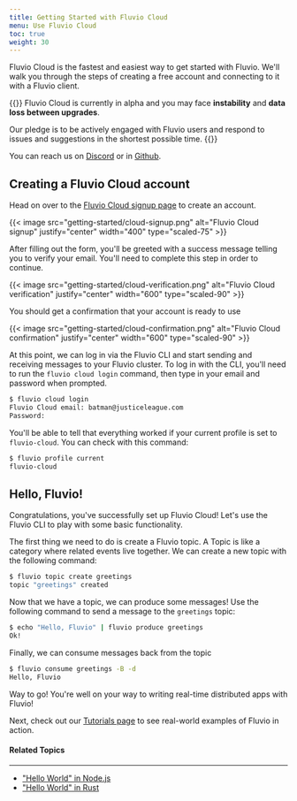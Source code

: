 ```yaml
---
title: Getting Started with Fluvio Cloud
menu: Use Fluvio Cloud
toc: true
weight: 30
---
```


Fluvio Cloud is the fastest and easiest way to get started with Fluvio. We'll walk you through the steps of creating a free account and connecting to it with a Fluvio client.

{{<idea>}}
Fluvio Cloud is currently in alpha and you may face **instability** and **data loss between upgrades**.

Our pledge is to be actively engaged with Fluvio users and respond to issues and suggestions in the shortest possible time.
{{</idea>}}

You can reach us on <a href="https://discordapp.com/invite/bBG2dTz" target="_blank">Discord</a> or in <a href="https://github.com/infinyon/fluvio/issues" target="_blank">Github</a>.

## Creating a Fluvio Cloud account

Head on over to the [Fluvio Cloud signup page] to create an account.

[Fluvio Cloud signup page]: https://cloud.fluvio.io/signup

{{< image src="getting-started/cloud-signup.png" alt="Fluvio Cloud signup" justify="center" width="400" type="scaled-75" >}}

After filling out the form, you'll be greeted with a success message telling you to verify your email. You'll need to complete this step in order to continue.

{{< image src="getting-started/cloud-verification.png" alt="Fluvio Cloud verification" justify="center" width="600" type="scaled-90" >}}

You should get a confirmation that your account is ready to use

{{< image src="getting-started/cloud-confirmation.png" alt="Fluvio Cloud confirmation" justify="center" width="600" type="scaled-90" >}}

At this point, we can log in via the Fluvio CLI and start sending and receiving messages to your Fluvio cluster. To log in with the CLI, you'll need to run the `fluvio cloud login` command, then type in your email and password when prompted.

```bash
$ fluvio cloud login
Fluvio Cloud email: batman@justiceleague.com
Password:
```

You'll be able to tell that everything worked if your current profile is set to `fluvio-cloud`. You can check with this command:

```bash
$ fluvio profile current
fluvio-cloud
```

## Hello, Fluvio!

Congratulations, you've successfully set up Fluvio Cloud! Let's use the Fluvio CLI to play with some basic functionality.

The first thing we need to do is create a Fluvio topic. A Topic is like a category where related events live together. We can create a new topic with the following command:

```bash
$ fluvio topic create greetings
topic "greetings" created
```

Now that we have a topic, we can produce some messages! Use the following command to send a message to the `greetings` topic:

```bash
$ echo "Hello, Fluvio" | fluvio produce greetings
Ok!
```

Finally, we can consume messages back from the topic

```bash
$ fluvio consume greetings -B -d
Hello, Fluvio
```

Way to go! You're well on your way to writing real-time distributed apps with Fluvio!

Next, check out our [Tutorials page] to see real-world examples of Fluvio in action.

[Tutorials page]: /tutorials

#### Related Topics
---

- ["Hello World" in Node.js](/tutorials/node/hello-world/)
- ["Hello World" in Rust](/tutorials/rust/hello-world/)
